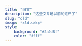 ```yaml
---
title: "旧文"
description: "这些文章是以前的遗产了"
slug: "old"
image: "old.webp"
style:
    background: "#2a9d8f"
    color: "#fff"
---
```

